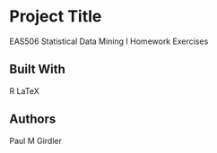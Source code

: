 # Project Title

EAS506 Statistical Data Mining I Homework Exercises

## Built With

R
LaTeX

## Authors

Paul M Girdler

